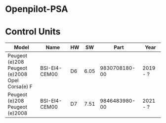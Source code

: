 # Openpilot-PSA

# Control Units
| Model        | Name          | HW | SW   | Part          | Year     |
| ------------ | ------------- | -- | ---- | ------------- | -------- |
| Peugeot (e)208<br>Peugeot (e)2008<br>Opel Corsa(e) F | BSI-EI4-CEM00 | D6 | 6.05 | 9830708180-00 | 2019 - ? |
| Peugeot (e)208<br>Peugeot (e)2008 | BSI-EI4-CEM00 | D7 | 7.51 | 9846483980-00 | 2021 - ? |
